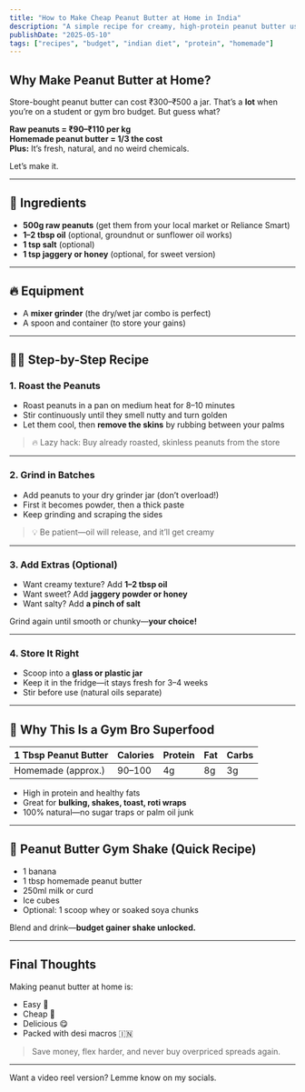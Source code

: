 ```yaml
---
title: "How to Make Cheap Peanut Butter at Home in India"
description: "A simple recipe for creamy, high-protein peanut butter using local ingredients—perfect for your desi muscle diet."
publishDate: "2025-05-10"
tags: ["recipes", "budget", "indian diet", "protein", "homemade"]
---
```


## Why Make Peanut Butter at Home?

Store-bought peanut butter can cost ₹300–₹500 a jar. That’s a **lot** when you’re on a student or gym bro budget. But guess what?

**Raw peanuts = ₹90–₹110 per kg**  
**Homemade peanut butter = 1/3 the cost**  
**Plus:** It’s fresh, natural, and no weird chemicals.

Let’s make it.

---

## 🥜 Ingredients

- **500g raw peanuts** (get them from your local market or Reliance Smart)
- **1–2 tbsp oil** (optional, groundnut or sunflower oil works)
- **1 tsp salt** (optional)
- **1 tsp jaggery or honey** (optional, for sweet version)

---

## 🔥 Equipment

- A **mixer grinder** (the dry/wet jar combo is perfect)
- A spoon and container (to store your gains)

---

## 🧑‍🍳 Step-by-Step Recipe

### 1. **Roast the Peanuts**
- Roast peanuts in a pan on medium heat for 8–10 minutes  
- Stir continuously until they smell nutty and turn golden  
- Let them cool, then **remove the skins** by rubbing between your palms

> 🔥 Lazy hack: Buy already roasted, skinless peanuts from the store

---

### 2. **Grind in Batches**
- Add peanuts to your dry grinder jar (don’t overload!)
- First it becomes powder, then a thick paste  
- Keep grinding and scraping the sides

> 💡 Be patient—oil will release, and it’ll get creamy

---

### 3. **Add Extras (Optional)**
- Want creamy texture? Add **1–2 tbsp oil**
- Want sweet? Add **jaggery powder or honey**
- Want salty? Add **a pinch of salt**

Grind again until smooth or chunky—**your choice!**

---

### 4. **Store It Right**
- Scoop into a **glass or plastic jar**  
- Keep it in the fridge—it stays fresh for 3–4 weeks  
- Stir before use (natural oils separate)

---

## 💪 Why This Is a Gym Bro Superfood

| 1 Tbsp Peanut Butter | Calories | Protein | Fat  | Carbs |
|----------------------|----------|---------|------|-------|
| Homemade (approx.)   | 90–100   | 4g      | 8g   | 3g    |

- High in protein and healthy fats  
- Great for **bulking, shakes, toast, roti wraps**  
- 100% natural—no sugar traps or palm oil junk

---

## 🥤 Peanut Butter Gym Shake (Quick Recipe)

- 1 banana  
- 1 tbsp homemade peanut butter  
- 250ml milk or curd  
- Ice cubes  
- Optional: 1 scoop whey or soaked soya chunks

Blend and drink—**budget gainer shake unlocked.**

---

## Final Thoughts

Making peanut butter at home is:
- Easy 🥄
- Cheap 💸
- Delicious 😋
- Packed with desi macros 🇮🇳

> Save money, flex harder, and never buy overpriced spreads again.

---

Want a video reel version? Lemme know on my socials.
